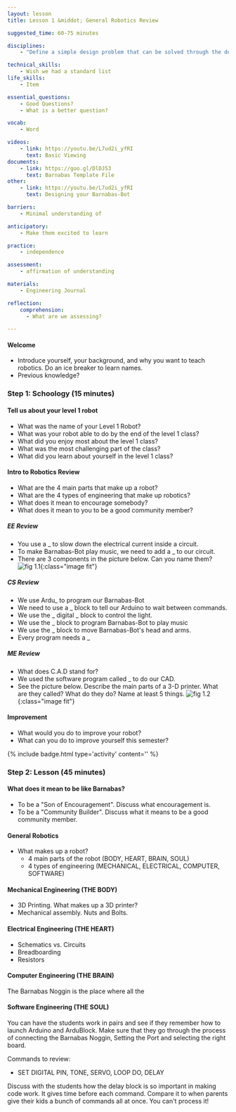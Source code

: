 ```yaml
---
layout: lesson
title: Lesson 1 &middot; General Robotics Review

suggested_time: 60-75 minutes  

disciplines:
    - "Define a simple design problem that can be solved through the development of an object, tool, process, or system and includes several criteria for success and constraints on materials, time, or cost. (3-5-ETS1-1)"

technical_skills:
    - Wish we had a standard list
life_skills:
    - Item

essential_questions: 
    - Good Questions?
    - What is a better question?

vocab:
    - Word

videos:
    - link: https://youtu.be/L7ud2i_yfRI
      text: Basic Viewing 
documents:
    - link: https://goo.gl/DlDJ53
      text: Barnabas Template File
other:
    - link: https://youtu.be/L7ud2i_yfRI
      text: Designing your Barnabas-Bot

barriers: 
    - Minimal understanding of 

anticipatory:
    - Make them excited to learn

practice:
    - independence

assessment:
    - affirmation of understanding

materials:
    - Engineering Journal

reflection:
    comprehension:
      - What are we assessing?

---
```


#### Welcome
   * Introduce yourself, your background, and why you want to teach robotics. Do an ice breaker to learn names.
   * Previous knowledge?  

### Step 1: Schoology (15 minutes) 
#### Tell us about your level 1 robot
- What was the name of your Level 1 Robot?
- What was your robot able to do by the end of the level 1 class?
- What did you enjoy most about the level 1 class?
- What was the most challenging part of the class?
- What did you learn about yourself in the level 1 class? 

#### Intro to Robotics Review
- What are the 4 main parts that make up a robot?
- What are the 4 types of engineering that make up robotics? 
- What does it mean to encourage somebody?
- What does it mean to you to be a good community member?

##### EE Review
- You use a _ to slow down the electrical current inside a circuit.
- To make Barnabas-Bot play music, we need to add a _ to our circuit.
- There are 3 components in the picture below.  Can you name them?
![fig 1.1](fig-1_1.jpg){:class="image fit"}

##### CS Review
- We use Ardu_ to program our Barnabas-Bot
- We need to use a _ block to tell our Arduino to wait between commands.
- We use the _ digital _ block to control the light.
- We use the _ block to program Barnabas-Bot to play music
- We use the _ block to move Barnabas-Bot's head and arms.
- Every program needs a _ 

##### ME Review
- What does C.A.D stand for?
- We used the software program called _ to do our CAD.
- See the picture below.  Describe the main parts of a 3-D printer.  What are they called?  What do they do?  Name at least 5 things.
![fig 1.2](fig-1_2.jpg){:class="image fit"}
 
#### Improvement
- What would you do to improve your robot?
- What can you do to improve yourself this semester?

{% include badge.html type='activity' content='' %}

### Step 2: Lesson (45 minutes) 
#### What does it mean to be like Barnabas?
- To be a "Son of Encouragement".  Discuss what encouragement is.
- To be a "Community Builder".  Discuss what it means to be a good community member.

#### General Robotics
- What makes up a robot?
  - 4 main parts of the robot (BODY, HEART, BRAIN, SOUL)
  - 4 types of engineering (MECHANICAL, ELECTRICAL, COMPUTER, SOFTWARE)

#### Mechanical Engineering (THE BODY)
- 3D Printing.  What makes up a 3D printer?
- Mechanical assembly.  Nuts and Bolts.  

#### Electrical Engineering (THE HEART)
- Schematics vs. Circuits
- Breadboarding
- Resistors

#### Computer Engineering (THE BRAIN)
The Barnabas Noggin is the place where all the 

#### Software Engineering (THE SOUL)
You can have the students work in pairs and see if they remember how to launch Arduino and ArduBlock.  Make sure that they go through the process of connecting the Barnabas Noggin, Setting the Port and selecting the right board.

Commands to review: 
- SET DIGITAL PIN, TONE, SERVO, LOOP DO, DELAY

Discuss with the students how the delay block is so important in making code work.  It gives time before each command.  Compare it to when parents give their kids a bunch of commands all at once.  You can't process it!
